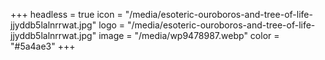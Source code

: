 +++
headless = true
icon = "/media/esoteric-ouroboros-and-tree-of-life-jjyddb5lalnrrwat.jpg"
logo = "/media/esoteric-ouroboros-and-tree-of-life-jjyddb5lalnrrwat.jpg"
image = "/media/wp9478987.webp"
color = "#5a4ae3"
+++
